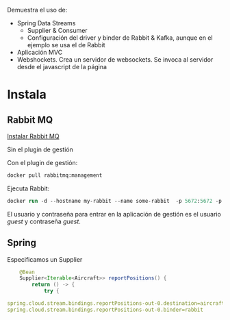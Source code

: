 Demuestra el uso de:

- Spring Data Streams
	- Supplier & Consumer
	- Configuración del driver y binder de Rabbit & Kafka, aunque en el ejemplo se usa el de Rabbit
- Aplicación MVC
- Webshockets. Crea un servidor de websockets. Se invoca al servidor desde el javascript de la página

# Instala

## Rabbit MQ

[Instalar Rabbit MQ](https://hub.docker.com/_/rabbitmq)

Sin el plugin de gestión

Con el plugin de gestión:

```ps
docker pull rabbitmq:management
```

Ejecuta Rabbit:

```ps
docker run -d --hostname my-rabbit --name some-rabbit  -p 5672:5672 -p 8090:15672 rabbitmq:management
```

El usuario y contraseña para entrar en la aplicación de gestión es el usuario _guest_ y contraseña _guest_.

## Spring

Especificamos un Supplier
```java
	@Bean
    Supplier<Iterable<Aircraft>> reportPositions() {
        return () -> {
            try {

```

```yml
spring.cloud.stream.bindings.reportPositions-out-0.destination=aircraftpositions
spring.cloud.stream.bindings.reportPositions-out-0.binder=rabbit
```
